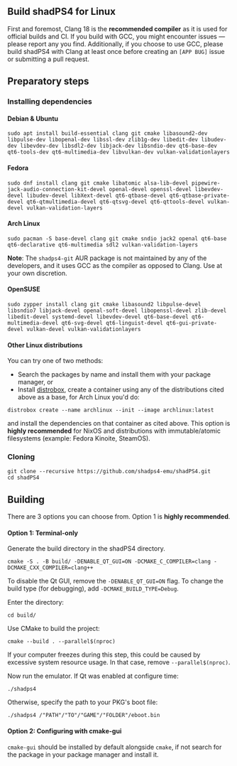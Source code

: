 <!--
SPDX-FileCopyrightText: 2024 shadPS4 Emulator Project
SPDX-License-Identifier: GPL-2.0-or-later
-->

## Build shadPS4 for Linux

First and foremost, Clang 18 is the **recommended compiler** as it is used for official builds and CI. If you build with GCC, you might encounter issues — please report any you find. Additionally, if you choose to use GCC, please build shadPS4 with Clang at least once before creating an `[APP BUG]` issue or submitting a pull request.

## Preparatory steps

### Installing dependencies

#### Debian & Ubuntu

```
sudo apt install build-essential clang git cmake libasound2-dev libpulse-dev libopenal-dev libssl-dev zlib1g-dev libedit-dev libudev-dev libevdev-dev libsdl2-dev libjack-dev libsndio-dev qt6-base-dev qt6-tools-dev qt6-multimedia-dev libvulkan-dev vulkan-validationlayers
```

#### Fedora

```
sudo dnf install clang git cmake libatomic alsa-lib-devel pipewire-jack-audio-connection-kit-devel openal-devel openssl-devel libevdev-devel libudev-devel libXext-devel qt6-qtbase-devel qt6-qtbase-private-devel qt6-qtmultimedia-devel qt6-qtsvg-devel qt6-qttools-devel vulkan-devel vulkan-validation-layers
```

#### Arch Linux

```
sudo pacman -S base-devel clang git cmake sndio jack2 openal qt6-base qt6-declarative qt6-multimedia sdl2 vulkan-validation-layers
```

**Note**: The `shadps4-git` AUR package is not maintained by any of the developers, and it uses GCC as the compiler as opposed to Clang. Use at your own discretion.
#### OpenSUSE

```
sudo zypper install clang git cmake libasound2 libpulse-devel libsndio7 libjack-devel openal-soft-devel libopenssl-devel zlib-devel libedit-devel systemd-devel libevdev-devel qt6-base-devel qt6-multimedia-devel qt6-svg-devel qt6-linguist-devel qt6-gui-private-devel vulkan-devel vulkan-validationlayers
```

#### Other Linux distributions

You can try one of two methods:

- Search the packages by name and install them with your package manager, or
- Install [distrobox](https://distrobox.it/), create a container using any of the distributions cited above as a base, for Arch Linux you'd do:

```
distrobox create --name archlinux --init --image archlinux:latest
```

and install the dependencies on that container as cited above.
This option is **highly recommended** for NixOS and distributions with immutable/atomic filesystems (example: Fedora Kinoite, SteamOS).
### Cloning

```
git clone --recursive https://github.com/shadps4-emu/shadPS4.git
cd shadPS4
```

## Building

There are 3 options you can choose from. Option 1 is **highly recommended**.

#### Option 1: Terminal-only

Generate the build directory in the shadPS4 directory.

```
cmake -S . -B build/ -DENABLE_QT_GUI=ON -DCMAKE_C_COMPILER=clang -DCMAKE_CXX_COMPILER=clang++
```

To disable the Qt GUI, remove the `-DENABLE_QT_GUI=ON` flag. To change the build type (for debugging), add `-DCMAKE_BUILD_TYPE=Debug`.

Enter the directory:

```
cd build/
```

Use CMake to build the project:

```
cmake --build . --parallel$(nproc)
```

If your computer freezes during this step, this could be caused by excessive system resource usage. In that case, remove `--parallel$(nproc)`.

Now run the emulator. If Qt was enabled at configure time:

```
./shadps4
```

Otherwise, specify the path to your PKG's boot file:

```
./shadps4 /"PATH"/"TO"/"GAME"/"FOLDER"/eboot.bin
```

#### Option 2: Configuring with cmake-gui

`cmake-gui` should be installed by default alongside `cmake`, if not search for the package in your package manager and install it.

